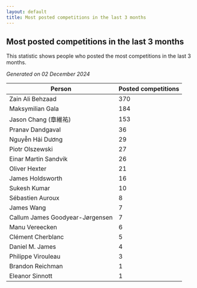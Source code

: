 ```yaml
---
layout: default
title: Most posted competitions in the last 3 months
---
```

## Most posted competitions in the last 3 months
This statistic shows people who posted the most competitions in the last 3 months.

*Generated on 02 December 2024*

| Person | Posted competitions |
| --- | --- |
| Zain Ali Behzaad | 370 |
| Maksymilian Gala | 184 |
| Jason Chang (章維祐) | 153 |
| Pranav Dandgaval | 36 |
| Nguyễn Hải Dương | 29 |
| Piotr Olszewski | 27 |
| Einar Martin Sandvik | 26 |
| Oliver Hexter | 21 |
| James Holdsworth | 16 |
| Sukesh Kumar | 10 |
| Sébastien Auroux | 8 |
| James Wang | 7 |
| Callum James Goodyear-Jørgensen | 7 |
| Manu Vereecken | 6 |
| Clément Cherblanc | 5 |
| Daniel M. James | 4 |
| Philippe Virouleau | 3 |
| Brandon Reichman | 1 |
| Eleanor Sinnott | 1 |
